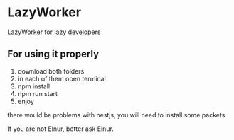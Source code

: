 # LazyWorker
LazyWorker for lazy developers 

## For using it properly
1) download both folders
2) in each of them open terminal
3) npm install
4) npm run start
5) enjoy

there would be problems with nestjs, you will need to install some packets.

If you are not Elnur, better ask Elnur.

